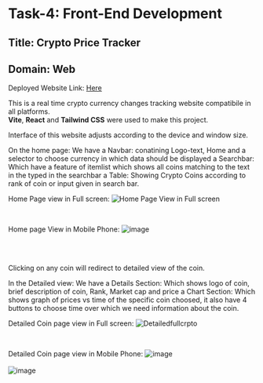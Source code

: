 <h1>Task-4: Front-End Development</h1>

<h2>Title: Crypto Price Tracker</h2>
<h2>Domain: Web</h2>

Deployed Website Link:  <a href="https://euphonious-otter-5e1ef5.netlify.app/" target="_blank">Here</a>

This is a real time crypto currency changes tracking website compatibile in all platforms. <br>
<b>Vite</b>, <b>React</b> and <b>Tailwind CSS</b> were used to make this project.

Interface of this website adjusts according to the device and window size.

On the home page: 
We have a Navbar: conatining Logo-text, Home and a selector to choose currency in which data should be displayed
        a Searchbar: Which have a feature of itemlist which shows all coins matching to the text in the typed in the searchbar
        a Table: Showing Crypto Coins according to rank of coin or input given in search bar.

Home Page view in Full screen: ![Home Page View in Full screen](https://github.com/user-attachments/assets/fb3fe096-c95c-41f5-97bb-1e98d688ec5c)

<br>

Home page View in Mobile Phone: ![image](https://github.com/user-attachments/assets/d12cd420-6740-4c69-b7b6-3228370d011b)

<br><br>

Clicking on any coin will redirect to detailed view of the coin.

In the Detailed view:
We have a Details Section: Which shows logo of coin, brief description of coin, Rank, Market cap and price
        a Chart Section: Which shows graph of prices vs time of the specific coin choosed, it also have 4 buttons to choose time over which we need information about the coin.

Detailed Coin page view in Full screen: ![Detailedfullcrpto](https://github.com/user-attachments/assets/46e7eb43-6b47-4663-a1ff-2be99f2d002e)

<br>

Detailed Coin page view in Mobile Phone:
![image](https://github.com/user-attachments/assets/a0addb2c-b6e5-4de5-9172-3f5b40237ea4)
<br>
<br>
![image](https://github.com/user-attachments/assets/784641ba-5f08-4fbe-b944-be2a4e1a27ef)
